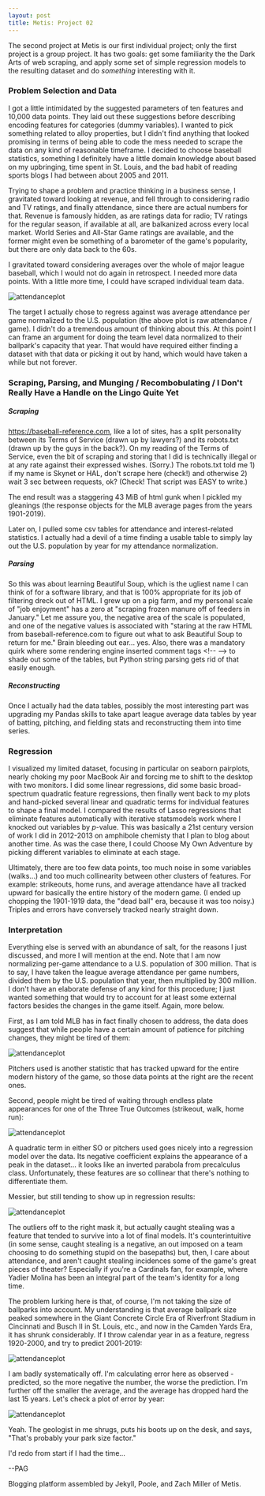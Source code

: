 ```yaml
---
layout: post
title: Metis: Project 02
---
```


The second project at Metis is our first individual project; only the first project is a group project. It has two goals: get some familiarity the the Dark Arts of web scraping, and apply some set of simple regression models to the resulting dataset and do *something* interesting with it.

### Problem Selection and Data

I got a little intimidated by the suggested parameters of ten features and 10,000 data points. They laid out these suggestions before describing encoding features for categories (dummy variables). I wanted to pick something related to alloy properties, but I didn't find anything that looked promising in terms of being able to code the mess needed to scrape the data on any kind of reasonable timeframe. I decided to choose baseball statistics, something I definitely have a little domain knowledge about based on my upbringing, time spent in St. Louis, and the bad habit of reading sports blogs I had between about 2005 and 2011.

Trying to shape a problem and practice thinking in a business sense, I gravitated toward looking at revenue, and fell through to considering radio and TV ratings, and finally attendance, since there are actual numbers for that. Revenue is famously hidden, as are ratings data for radio; TV ratings for the regular season, if available at all, are balkanized across every local market. World Series and All-Star Game ratings are available, and the former might even be something of a barometer of the game's popularity, but there are only data back to the 60s.

I gravitated toward considering averages over the whole of major league baseball, which I would not do again in retrospect. I needed more data points. With a little more time, I could have scraped individual team data.

![attendanceplot](../images/P2-attendance.png)

The target I actually chose to regress against was average attendance per game normalized to the U.S. population (the above plot is raw attendance / game). I didn't do a tremendous amount of thinking about this. At this point I can frame an argument for doing the team level data normalized to their ballpark's capacity that year. That would have required either finding a dataset with that data or picking it out by hand, which would have taken a while but not forever.

### Scraping, Parsing, and Munging / Recombobulating / I Don't Really Have a Handle on the Lingo Quite Yet

##### Scraping

https://baseball-reference.com, like a lot of sites, has a split personality between its Terms of Service (drawn up by lawyers?) and its robots.txt (drawn up by the guys in the back?). On my reading of the Terms of Service, even the bit of scraping and storing that I did is technically illegal or at any rate against their expressed wishes. (Sorry.) The robots.txt told me 1) if my name is Skynet or HAL, don't scrape here (check!) and otherwise 2) wait 3 sec between requests, ok? (Check! That script was EASY to write.)

The end result was a staggering 43 MiB of html gunk when I pickled my gleanings (the response objects for the MLB average pages from the years 1901-2019).

Later on, I pulled some csv tables for attendance and interest-related statistics. I actually had a devil of a time finding a usable table to simply lay out the U.S. population by year for my attendance normalization.

##### Parsing

So this was about learning Beautiful Soup, which is the ugliest name I can think of for a software library, and that is 100% appropriate for its job of filtering dreck out of HTML. I grew up on a pig farm, and my personal scale of "job enjoyment" has a zero at "scraping frozen manure off of feeders in January." Let me assure you, the negative area of the scale is populated, and one of the negative values is associated with "staring at the raw HTML from baseball-reference.com to figure out what to ask Beautiful Soup to return for me." Brain bleeding out ear... yes. Also, there was a mandatory quirk where some rendering engine inserted comment tags \<!-- --> to shade out some of the tables, but Python string parsing gets rid of that easily enough.

##### Reconstructing

Once I actually had the data tables, possibly the most interesting part was upgrading my Pandas skills to take apart league average data tables by year of batting, pitching, and fielding stats and reconstructing them into time series.

### Regression

I visualized my limited dataset, focusing in particular on seaborn pairplots, nearly choking my poor MacBook Air and forcing me to shift to the desktop with two monitors. I did some linear regressions, did some basic broad-spectrum quadratic feature regressions, then finally went back to my plots and hand-picked several linear and quadratic terms for individual features to shape a final model. I compared the results of Lasso regressions that eliminate features automatically with iterative statsmodels work where I knocked out variables by *p*-value. This was basically a 21st century version of work I did in 2012-2013 on amphibole chemisty that I plan to blog about another time. As was the case there, I could Choose My Own Adventure by picking different variables to eliminate at each stage.

Ultimately, there are too few data points, too much noise in some variables (walks...) and too much collinearity between other clusters of features. For example: strikeouts, home runs, and average attendance have all tracked upward for basically the entire history of the modern game. (I ended up chopping the 1901-1919 data, the "dead ball" era, because it was too noisy.) Triples and errors have conversely tracked nearly straight down.

### Interpretation

Everything else is served with an abundance of salt, for the reasons I just discussed, and more I will mention at the end. Note that I am now normalizing per-game attendance to a U.S. population of 300 million. That is to say, I have taken the league average attendance per game numbers, divided them by the U.S. population that year, then multiplied by 300 million. I don't have an elaborate defense of any kind for this procedure; I just wanted something that would try to account for at least some external factors besides the changes in the game itself. Again, more below.

First, as I am told MLB has in fact finally chosen to address, the data does suggest that while people have a certain amount of patience for pitching changes, they might be tired of them:

![attendanceplot](../images/P2-pitchers-used.png)

Pitchers used is another statistic that has tracked upward for the entire modern history of the game, so those data points at the right are the recent ones.

Second, people might be tired of waiting through endless plate appearances for one of the Three True Outcomes (strikeout, walk, home run):

![attendanceplot](../images/P2-SO-HR.png)

A quadratic term in either SO or pitchers used goes nicely into a regression model over the data. Its negative coefficient explains the appearance of a peak in the dataset... it looks like an inverted parabola from precalculus class. Unfortunately, these features are so collinear that there's nothing to differentiate them.

Messier, but still tending to show up in regression results:

![attendanceplot](../images/P2-stolenbases.png)

The outliers off to the right mask it, but actually caught stealing was a feature that tended to survive into a lot of final models. It's counterintuitive (in some sense, caught stealing is a negative, an out imposed on a team choosing to do something stupid on the basepaths) but, then, I care about attendance, and aren't caught stealing incidences some of the game's great pieces of theater? Especially if you're a Cardinals fan, for example, where Yadier Molina has been an integral part of the team's identity for a long time.

The problem lurking here is that, of course, I'm not taking the size of ballparks into account. My understanding is that average ballpark size peaked somewhere in the Giant Concrete Circle Era of Riverfront Stadium in Cincinnati and Busch II in St. Louis, etc., and now in the Camden Yards Era, it has shrunk considerably. If I throw calendar year in as a feature, regress 1920-2000, and try to predict 2001-2019:

![attendanceplot](../images/P2-bad-predictions.png)

I am badly systematically off. I'm calculating error here as observed - predicted, so the more negative the number, the worse the prediction. I'm further off the smaller the average, and the average has dropped hard the last 15 years. Let's check a plot of error by year:

![attendanceplot](../images/P2-year-predictions.png)

Yeah. The geologist in me shrugs, puts his boots up on the desk, and says, "That's probably your park size factor."

I'd redo from start if I had the time...

--PAG

Blogging platform assembled by Jekyll, Poole, and Zach Miller of Metis.
